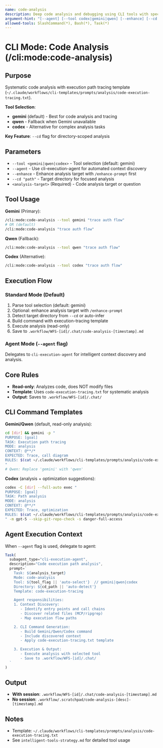 ```yaml
---
name: code-analysis
description: Deep code analysis and debugging using CLI tools with specialized template
argument-hint: "[--agent] [--tool codex|gemini|qwen] [--enhance] [--cd path] analysis target"
allowed-tools: SlashCommand(*), Bash(*), Task(*)
---
```


# CLI Mode: Code Analysis (/cli:mode:code-analysis)

## Purpose

Systematic code analysis with execution path tracing template (`~/.claude/workflows/cli-templates/prompts/analysis/code-execution-tracing.txt`).

**Tool Selection**:
- **gemini** (default) - Best for code analysis and tracing
- **qwen** - Fallback when Gemini unavailable
- **codex** - Alternative for complex analysis tasks

**Key Feature**: `--cd` flag for directory-scoped analysis

## Parameters

- `--tool <gemini|qwen|codex>` - Tool selection (default: gemini)
- `--agent` - Use cli-execution-agent for automated context discovery
- `--enhance` - Enhance analysis target with `/enhance-prompt` first
- `--cd "path"` - Target directory for focused analysis
- `<analysis-target>` (Required) - Code analysis target or question

## Tool Usage

**Gemini** (Primary):
```bash
/cli:mode:code-analysis --tool gemini "trace auth flow"
# OR (default)
/cli:mode:code-analysis "trace auth flow"
```

**Qwen** (Fallback):
```bash
/cli:mode:code-analysis --tool qwen "trace auth flow"
```

**Codex** (Alternative):
```bash
/cli:mode:code-analysis --tool codex "trace auth flow"
```

## Execution Flow

### Standard Mode (Default)

1. Parse tool selection (default: gemini)
2. Optional: enhance analysis target with `/enhance-prompt`
3. Detect target directory from `--cd` or auto-infer
4. Build command with execution-tracing template
5. Execute analysis (read-only)
6. Save to `.workflow/WFS-[id]/.chat/code-analysis-[timestamp].md`

### Agent Mode (`--agent` flag)

Delegates to `cli-execution-agent` for intelligent context discovery and analysis.

## Core Rules

- **Read-only**: Analyzes code, does NOT modify files
- **Template**: Uses `code-execution-tracing.txt` for systematic analysis
- **Output**: Saves to `.workflow/WFS-[id]/.chat/`

## CLI Command Templates

**Gemini/Qwen** (default, read-only analysis):
```bash
cd [dir] && gemini -p "
PURPOSE: [goal]
TASK: Execution path tracing
MODE: analysis
CONTEXT: @**/*
EXPECTED: Trace, call diagram
RULES: $(cat ~/.claude/workflows/cli-templates/prompts/analysis/code-execution-tracing.txt)
"
# Qwen: Replace 'gemini' with 'qwen'
```

**Codex** (analysis + optimization suggestions):
```bash
codex -C [dir] --full-auto exec "
PURPOSE: [goal]
TASK: Path analysis
MODE: analysis
CONTEXT: @**/*
EXPECTED: Trace, optimization
RULES: $(cat ~/.claude/workflows/cli-templates/prompts/analysis/code-execution-tracing.txt)
" -m gpt-5 --skip-git-repo-check -s danger-full-access
```

## Agent Execution Context

When `--agent` flag is used, delegate to agent:

```javascript
Task(
  subagent_type="cli-execution-agent",
  description="Code execution path analysis",
  prompt=`
    Task: ${analysis_target}
    Mode: code-analysis
    Tool: ${tool_flag || 'auto-select'}  // gemini|qwen|codex
    Directory: ${cd_path || 'auto-detect'}
    Template: code-execution-tracing

    Agent responsibilities:
    1. Context Discovery:
       - Identify entry points and call chains
       - Discover related files (MCP/ripgrep)
       - Map execution flow paths

    2. CLI Command Generation:
       - Build Gemini/Qwen/Codex command
       - Include discovered context
       - Apply code-execution-tracing.txt template

    3. Execution & Output:
       - Execute analysis with selected tool
       - Save to .workflow/WFS-[id]/.chat/
  `
)
```

## Output

- **With session**: `.workflow/WFS-[id]/.chat/code-analysis-[timestamp].md`
- **No session**: `.workflow/.scratchpad/code-analysis-[desc]-[timestamp].md`

## Notes

- Template: `~/.claude/workflows/cli-templates/prompts/analysis/code-execution-tracing.txt`
- See `intelligent-tools-strategy.md` for detailed tool usage
